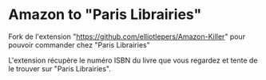 Amazon to "Paris Librairies"
=============

Fork de l'extension "https://github.com/elliotlepers/Amazon-Killer" pour pouvoir commander chez "Paris Librairies"

L'extension récupère le numéro ISBN du livre que vous regardez et tente de le trouver sur "Paris Librairies".
